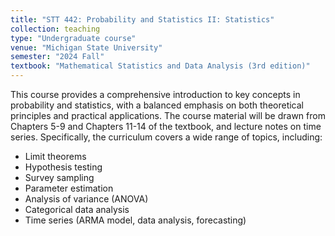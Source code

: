 ```yaml
---
title: "STT 442: Probability and Statistics II: Statistics"
collection: teaching
type: "Undergraduate course"
venue: "Michigan State University"
semester: "2024 Fall"
textbook: "Mathematical Statistics and Data Analysis (3rd edition)"
---
```


This course provides a comprehensive introduction to key concepts in probability and statistics, with a balanced emphasis on both theoretical principles and practical applications. The course material will be drawn from Chapters 5-9 and Chapters 11-14 of the textbook, and lecture notes on
time series. Specifically, the curriculum covers a wide range of topics, including:
* Limit theorems
* Hypothesis testing
* Survey sampling
* Parameter estimation
* Analysis of variance (ANOVA)
* Categorical data analysis
* Time series (ARMA model, data analysis, forecasting)